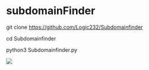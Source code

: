 # subdomainFinder


git clone https://github.com/Logic232/Subdomainfinder

cd Subdomainfinder

python3 Subdomainfinder.py

 <img src="https://github.com/Logic232/subdomainFinder/blob/main/Screenshot%20from%202021-11-27%2019-15-38.png"/>


